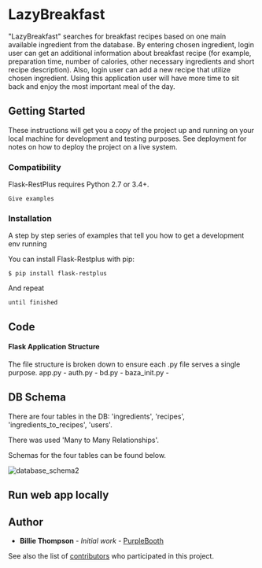 # LazyBreakfast

"LazyBreakfast" searches for breakfast recipes based on one main available ingredient from the database. By entering chosen ingredient, login user can get an additional information about breakfast recipe (for example, preparation time, number of calories, other necessary ingredients and short recipe description). Also, login user can add a new recipe that utilize chosen ingredient. Using this application user will have more time to sit back and enjoy the most important meal of the day.


## Getting Started

These instructions will get you a copy of the project up and running on your local machine for development and testing purposes. See deployment for notes on how to deploy the project on a live system.

### Compatibility

Flask-RestPlus requires Python 2.7 or 3.4+.

```
Give examples
```

### Installation

A step by step series of examples that tell you how to get a development env running

You can install Flask-Restplus with pip:

```
$ pip install flask-restplus
```

And repeat

```
until finished
```

## Code

#### Flask Application Structure

The file structure is broken down to ensure each .py file serves a single purpose.
app.py - 
auth.py - 
bd.py - 
baza_init.py - 

## DB Schema

There are four tables in the DB: 'ingredients', 'recipes', 'ingredients_to_recipes', 'users'. 
  
There was used 'Many to Many Relationships'. 

Schemas for the four tables can be found below.

![database_schema2](https://user-images.githubusercontent.com/43549462/82700782-2ee0aa80-9c6f-11ea-9f3f-be329e4820f3.png)

## Run web app locally



## Author

* **Billie Thompson** - *Initial work* - [PurpleBooth](https://github.com/PurpleBooth)

See also the list of [contributors](https://github.com/your/project/contributors) who participated in this project.




